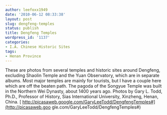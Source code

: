 ```yaml
---
author: leefoxx1949
date: '2010-06-12 08:33:38'
layout: post
slug: dengfeng-temples
status: publish
title: Dengfeng Temples
wordpress_id: '1137'
categories:
- I.A. Chinese Historic Sites
tags:
- Henan Province
---
```


These are photos from several temples and historic sites around Dengfeng,
excluding Shaolin Temple and the Yuan Observatory, which are in separate
albums. Most major temples are mainly for tourists, but I have a couple here
which are off the beaten path. The pagoda of the Songyue Temple was built in
the Northern Wei Dynasty, about 1400 years ago. Photos by Gary L. Todd, Ph.D.,
Professor of History, Sias International University, Xinzheng, Henan, China. [
http://picasaweb.google.com/GaryLeeTodd/DengfengTemples#](http://picasaweb.goo
gle.com/GaryLeeTodd/DengfengTemples#)

